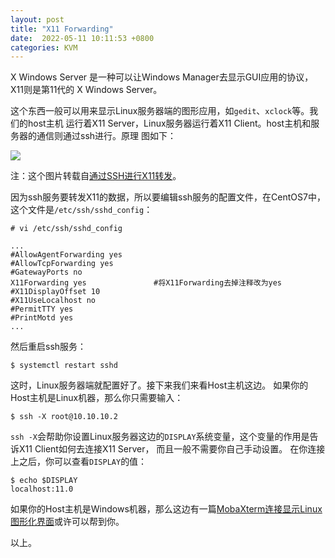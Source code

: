 ```yaml
---
layout: post
title: "X11 Forwarding"
date:  2022-05-11 10:11:53 +0800
categories: KVM
---
```


X Windows Server 是一种可以让Windows Manager去显示GUI应用的协议，X11则是第11代的
X Windows Server。

这个东西一般可以用来显示Linux服务器端的图形应用，如`gedit`、`xclock`等。我们的host主机
运行着X11 Server，Linux服务器运行着X11 Client。host主机和服务器的通信则通过ssh进行。原理
图如下：

![](/assets/x11.png)

注：这个图片转载自[通过SSH进行X11转发](https://z-rui.github.io/post/2015/10/x11forward/)。

因为ssh服务要转发X11的数据，所以要编辑ssh服务的配置文件，在CentOS7中，这个文件是`/etc/ssh/sshd_config`：
```
# vi /etc/ssh/sshd_config

...
#AllowAgentForwarding yes
#AllowTcpForwarding yes
#GatewayPorts no
X11Forwarding yes 				#将X11Forwarding去掉注释改为yes
#X11DisplayOffset 10
#X11UseLocalhost no
#PermitTTY yes
#PrintMotd yes
...
```

然后重启ssh服务：
```
$ systemctl restart sshd
```

这时，Linux服务器端就配置好了。接下来我们来看Host主机这边。
如果你的Host主机是Linux机器，那么你只需要输入：
```
$ ssh -X root@10.10.10.2
```
`ssh -X`会帮助你设置Linux服务器这边的`DISPLAY`系统变量，这个变量的作用是告诉X11 Client如何去连接X11 Server，
而且一般不需要你自己手动设置。
在你连接上之后，你可以查看`DISPLAY`的值：
```
$ echo $DISPLAY
localhost:11.0
```

如果你的Host主机是Windows机器，那么这边有一篇[MobaXterm连接显示Linux图形化界面](https://guo-sj.github.io/kvm/2022/04/28/mobaxterm-linux-gui.html)或许可以帮到你。

以上。

